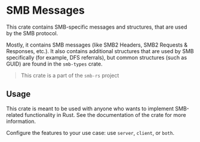 # SMB Messages

This crate contains SMB-specific messages and structures,
that are used by the SMB protocol.

Mostly, it contains SMB messages (like SMB2 Headers, SMB2 Requests & Responses, etc.).
It also contains additional structures that are used by SMB specifically
(for example, DFS referrals), but common structures (such as GUID) are found in the `smb-types` crate.

> This crate is a part of the `smb-rs` project

## Usage

This crate is meant to be used with anyone who wants to implement SMB-related functionality in Rust.
See the documentation of the crate for more information.

Configure the features to your use case: use `server`, `client`, or `both`.
